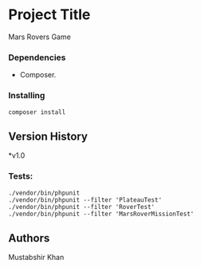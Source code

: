 # Project Title
Mars Rovers Game

### Dependencies

* Composer.


### Installing

```
composer install
```

## Version History
*v1.0


### Tests:

```
./vendor/bin/phpunit
./vendor/bin/phpunit --filter 'PlateauTest'
./vendor/bin/phpunit --filter 'RoverTest'
./vendor/bin/phpunit --filter 'MarsRoverMissionTest'

```

## Authors

Mustabshir Khan
